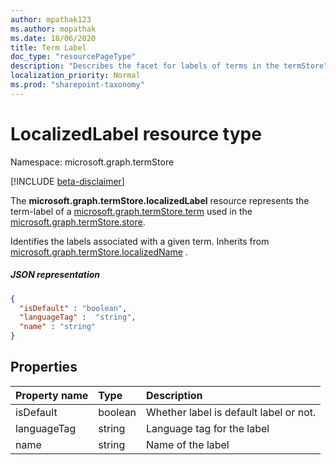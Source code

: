 ```yaml
---
author: mpathak123
ms.author: mopathak
ms.date: 18/06/2020
title: Term Label
doc_type: "resourcePageType"
description: "Describes the facet for labels of terms in the termStore"
localization_priority: Normal
ms.prod: "sharepoint-taxonomy"
---
```

# LocalizedLabel resource type

Namespace: microsoft.graph.termStore

[!INCLUDE [beta-disclaimer](../../includes/beta-disclaimer.md)]

The **microsoft.graph.termStore.localizedLabel** resource represents the term-label of a [microsoft.graph.termStore.term] used in the [microsoft.graph.termStore.store].

Identifies the labels associated with a given term. Inherits from [microsoft.graph.termStore.localizedName] .

##### JSON representation

```json
{
  "isDefault" : "boolean",
  "languageTag" :  "string",
  "name" : "string"
}
```

## Properties

| Property name         | Type    | Description                                                          |
|:----------------------|:--------|:---------------------------------------------------------------------|
| isDefault                | boolean            | Whether label is default label or not.
| languageTag              | string             | Language tag for the label
| name                     | string             | Name of the label




[microsoft.graph.termStore.term]: term.md
[microsoft.graph.termStore.localizedName]: termStoreLocalizedNameFacet.md
[microsoft.graph.termStore.store]: termStore.md


<!--
{
  "type": "#page.annotation",
  "description": "TermLocalizedLabelFacet is the facet for containing the label of a term",
  "keywords": "termLocalizedLabelFacet,facet,resource",
  "section": "documentation",
  "tocPath": "TermLocalizedLabelFacet",
  "tocBookmarks": {
    "Resources/termStore.termLocalizedLabel": "#"
  },
  "suppressions": []
}
-->
